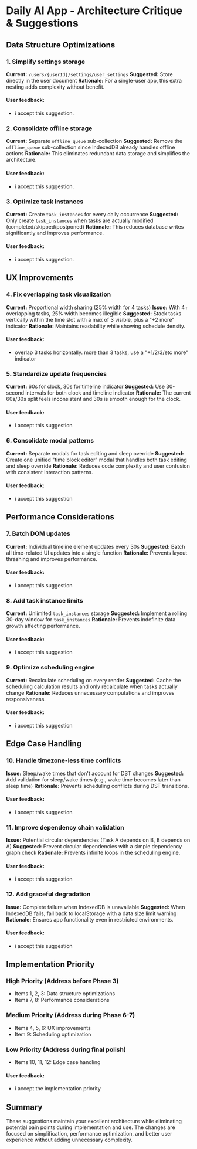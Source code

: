 # Daily AI App - Architecture Critique & Suggestions

## Data Structure Optimizations

### 1. Simplify settings storage
**Current:** `/users/{userId}/settings/user_settings`
**Suggested:** Store directly in the user document
**Rationale:** For a single-user app, this extra nesting adds complexity without benefit.
#### User feedback:
- i accept this suggestion.

### 2. Consolidate offline storage
**Current:** Separate `offline_queue` sub-collection
**Suggested:** Remove the `offline_queue` sub-collection since IndexedDB already handles offline actions
**Rationale:** This eliminates redundant data storage and simplifies the architecture.
#### User feedback:
- i accept this suggestion.

### 3. Optimize task instances
**Current:** Create `task_instances` for every daily occurrence
**Suggested:** Only create `task_instances` when tasks are actually modified (completed/skipped/postponed)
**Rationale:** This reduces database writes significantly and improves performance.
#### User feedback:
- i accept this suggestion.

## UX Improvements

### 4. Fix overlapping task visualization
**Current:** Proportional width sharing (25% width for 4 tasks)
**Issue:** With 4+ overlapping tasks, 25% width becomes illegible
**Suggested:** Stack tasks vertically within the time slot with a max of 3 visible, plus a "+2 more" indicator
**Rationale:** Maintains readability while showing schedule density.
#### User feedback:
- overlap 3 tasks horizontally. more than 3 tasks, use a "+1/2/3/etc more" indicator

### 5. Standardize update frequencies
**Current:** 60s for clock, 30s for timeline indicator
**Suggested:** Use 30-second intervals for both clock and timeline indicator
**Rationale:** The current 60s/30s split feels inconsistent and 30s is smooth enough for the clock.
#### User feedback:
- i accept this suggestion

### 6. Consolidate modal patterns
**Current:** Separate modals for task editing and sleep override
**Suggested:** Create one unified "time block editor" modal that handles both task editing and sleep override
**Rationale:** Reduces code complexity and user confusion with consistent interaction patterns.
#### User feedback:
- i accept this suggestion

## Performance Considerations

### 7. Batch DOM updates
**Current:** Individual timeline element updates every 30s
**Suggested:** Batch all time-related UI updates into a single function
**Rationale:** Prevents layout thrashing and improves performance.
#### User feedback:
- i accept this suggestion

### 8. Add task instance limits
**Current:** Unlimited `task_instances` storage
**Suggested:** Implement a rolling 30-day window for `task_instances`
**Rationale:** Prevents indefinite data growth affecting performance.
#### User feedback:
- i accept this suggestion

### 9. Optimize scheduling engine
**Current:** Recalculate scheduling on every render
**Suggested:** Cache the scheduling calculation results and only recalculate when tasks actually change
**Rationale:** Reduces unnecessary computations and improves responsiveness.
#### User feedback:
- i accept this suggestion

## Edge Case Handling

### 10. Handle timezone-less time conflicts
**Issue:** Sleep/wake times that don't account for DST changes
**Suggested:** Add validation for sleep/wake times (e.g., wake time becomes later than sleep time)
**Rationale:** Prevents scheduling conflicts during DST transitions.
#### User feedback:
- i accept this suggestion

### 11. Improve dependency chain validation
**Issue:** Potential circular dependencies (Task A depends on B, B depends on A)
**Suggested:** Prevent circular dependencies with a simple dependency graph check
**Rationale:** Prevents infinite loops in the scheduling engine.
#### User feedback:
- i accept this suggestion

### 12. Add graceful degradation
**Issue:** Complete failure when IndexedDB is unavailable
**Suggested:** When IndexedDB fails, fall back to localStorage with a data size limit warning
**Rationale:** Ensures app functionality even in restricted environments.
#### User feedback:
- i accept this suggestion

## Implementation Priority

### High Priority (Address before Phase 3)
- Items 1, 2, 3: Data structure optimizations
- Items 7, 8: Performance considerations

### Medium Priority (Address during Phase 6-7)
- Items 4, 5, 6: UX improvements
- Item 9: Scheduling optimization

### Low Priority (Address during final polish)
- Items 10, 11, 12: Edge case handling

#### User feedback:
- i accept the implementation priority

## Summary

These suggestions maintain your excellent architecture while eliminating potential pain points during implementation and use. The changes are focused on simplification, performance optimization, and better user experience without adding unnecessary complexity.